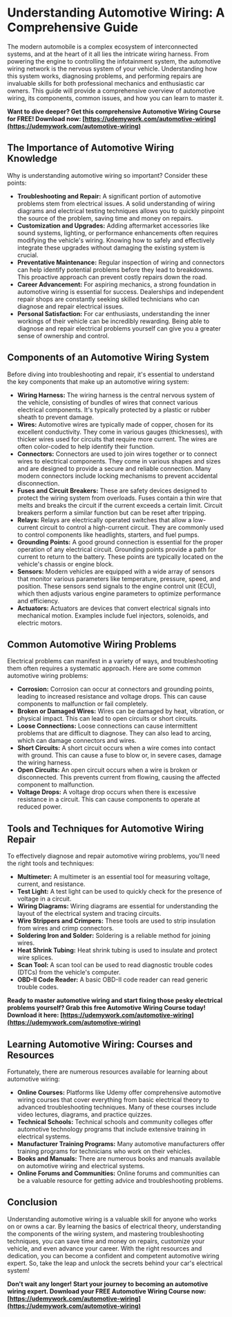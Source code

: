 # Understanding Automotive Wiring: A Comprehensive Guide

The modern automobile is a complex ecosystem of interconnected systems, and at the heart of it all lies the intricate wiring harness. From powering the engine to controlling the infotainment system, the automotive wiring network is the nervous system of your vehicle. Understanding how this system works, diagnosing problems, and performing repairs are invaluable skills for both professional mechanics and enthusiastic car owners. This guide will provide a comprehensive overview of automotive wiring, its components, common issues, and how you can learn to master it.

**Want to dive deeper? Get this comprehensive Automotive Wiring Course for FREE! Download now: [https://udemywork.com/automotive-wiring](https://udemywork.com/automotive-wiring)**

## The Importance of Automotive Wiring Knowledge

Why is understanding automotive wiring so important? Consider these points:

*   **Troubleshooting and Repair:** A significant portion of automotive problems stem from electrical issues. A solid understanding of wiring diagrams and electrical testing techniques allows you to quickly pinpoint the source of the problem, saving time and money on repairs.
*   **Customization and Upgrades:** Adding aftermarket accessories like sound systems, lighting, or performance enhancements often requires modifying the vehicle's wiring. Knowing how to safely and effectively integrate these upgrades without damaging the existing system is crucial.
*   **Preventative Maintenance:** Regular inspection of wiring and connectors can help identify potential problems before they lead to breakdowns. This proactive approach can prevent costly repairs down the road.
*   **Career Advancement:** For aspiring mechanics, a strong foundation in automotive wiring is essential for success. Dealerships and independent repair shops are constantly seeking skilled technicians who can diagnose and repair electrical issues.
*   **Personal Satisfaction:** For car enthusiasts, understanding the inner workings of their vehicle can be incredibly rewarding. Being able to diagnose and repair electrical problems yourself can give you a greater sense of ownership and control.

## Components of an Automotive Wiring System

Before diving into troubleshooting and repair, it's essential to understand the key components that make up an automotive wiring system:

*   **Wiring Harness:** The wiring harness is the central nervous system of the vehicle, consisting of bundles of wires that connect various electrical components. It's typically protected by a plastic or rubber sheath to prevent damage.
*   **Wires:** Automotive wires are typically made of copper, chosen for its excellent conductivity. They come in various gauges (thicknesses), with thicker wires used for circuits that require more current. The wires are often color-coded to help identify their function.
*   **Connectors:** Connectors are used to join wires together or to connect wires to electrical components. They come in various shapes and sizes and are designed to provide a secure and reliable connection. Many modern connectors include locking mechanisms to prevent accidental disconnection.
*   **Fuses and Circuit Breakers:** These are safety devices designed to protect the wiring system from overloads. Fuses contain a thin wire that melts and breaks the circuit if the current exceeds a certain limit. Circuit breakers perform a similar function but can be reset after tripping.
*   **Relays:** Relays are electrically operated switches that allow a low-current circuit to control a high-current circuit. They are commonly used to control components like headlights, starters, and fuel pumps.
*   **Grounding Points:** A good ground connection is essential for the proper operation of any electrical circuit. Grounding points provide a path for current to return to the battery. These points are typically located on the vehicle's chassis or engine block.
*   **Sensors:** Modern vehicles are equipped with a wide array of sensors that monitor various parameters like temperature, pressure, speed, and position. These sensors send signals to the engine control unit (ECU), which then adjusts various engine parameters to optimize performance and efficiency.
*   **Actuators:** Actuators are devices that convert electrical signals into mechanical motion. Examples include fuel injectors, solenoids, and electric motors.

## Common Automotive Wiring Problems

Electrical problems can manifest in a variety of ways, and troubleshooting them often requires a systematic approach. Here are some common automotive wiring problems:

*   **Corrosion:** Corrosion can occur at connectors and grounding points, leading to increased resistance and voltage drops. This can cause components to malfunction or fail completely.
*   **Broken or Damaged Wires:** Wires can be damaged by heat, vibration, or physical impact. This can lead to open circuits or short circuits.
*   **Loose Connections:** Loose connections can cause intermittent problems that are difficult to diagnose. They can also lead to arcing, which can damage connectors and wires.
*   **Short Circuits:** A short circuit occurs when a wire comes into contact with ground. This can cause a fuse to blow or, in severe cases, damage the wiring harness.
*   **Open Circuits:** An open circuit occurs when a wire is broken or disconnected. This prevents current from flowing, causing the affected component to malfunction.
*   **Voltage Drops:** A voltage drop occurs when there is excessive resistance in a circuit. This can cause components to operate at reduced power.

## Tools and Techniques for Automotive Wiring Repair

To effectively diagnose and repair automotive wiring problems, you'll need the right tools and techniques:

*   **Multimeter:** A multimeter is an essential tool for measuring voltage, current, and resistance.
*   **Test Light:** A test light can be used to quickly check for the presence of voltage in a circuit.
*   **Wiring Diagrams:** Wiring diagrams are essential for understanding the layout of the electrical system and tracing circuits.
*   **Wire Strippers and Crimpers:** These tools are used to strip insulation from wires and crimp connectors.
*   **Soldering Iron and Solder:** Soldering is a reliable method for joining wires.
*   **Heat Shrink Tubing:** Heat shrink tubing is used to insulate and protect wire splices.
*   **Scan Tool:** A scan tool can be used to read diagnostic trouble codes (DTCs) from the vehicle's computer.
*   **OBD-II Code Reader:** A basic OBD-II code reader can read generic trouble codes.

**Ready to master automotive wiring and start fixing those pesky electrical problems yourself? Grab this free Automotive Wiring Course today! Download it here: [https://udemywork.com/automotive-wiring](https://udemywork.com/automotive-wiring)**

## Learning Automotive Wiring: Courses and Resources

Fortunately, there are numerous resources available for learning about automotive wiring:

*   **Online Courses:** Platforms like Udemy offer comprehensive automotive wiring courses that cover everything from basic electrical theory to advanced troubleshooting techniques. Many of these courses include video lectures, diagrams, and practice quizzes.
*   **Technical Schools:** Technical schools and community colleges offer automotive technology programs that include extensive training in electrical systems.
*   **Manufacturer Training Programs:** Many automotive manufacturers offer training programs for technicians who work on their vehicles.
*   **Books and Manuals:** There are numerous books and manuals available on automotive wiring and electrical systems.
*   **Online Forums and Communities:** Online forums and communities can be a valuable resource for getting advice and troubleshooting problems.

## Conclusion

Understanding automotive wiring is a valuable skill for anyone who works on or owns a car. By learning the basics of electrical theory, understanding the components of the wiring system, and mastering troubleshooting techniques, you can save time and money on repairs, customize your vehicle, and even advance your career.  With the right resources and dedication, you can become a confident and competent automotive wiring expert. So, take the leap and unlock the secrets behind your car's electrical system!

**Don't wait any longer! Start your journey to becoming an automotive wiring expert. Download your FREE Automotive Wiring Course now: [https://udemywork.com/automotive-wiring](https://udemywork.com/automotive-wiring)**
